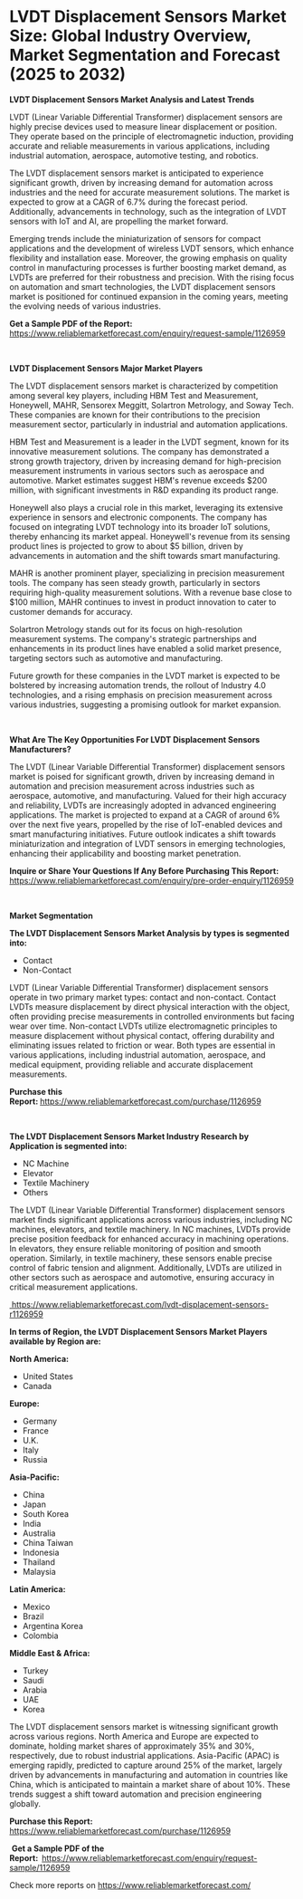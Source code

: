 <p><h1>LVDT Displacement Sensors Market Size: Global Industry Overview, Market Segmentation and Forecast (2025 to 2032)</h1></p><p><strong>LVDT Displacement Sensors Market Analysis and Latest Trends</strong></p>
<p><p>LVDT (Linear Variable Differential Transformer) displacement sensors are highly precise devices used to measure linear displacement or position. They operate based on the principle of electromagnetic induction, providing accurate and reliable measurements in various applications, including industrial automation, aerospace, automotive testing, and robotics. </p><p>The LVDT displacement sensors market is anticipated to experience significant growth, driven by increasing demand for automation across industries and the need for accurate measurement solutions. The market is expected to grow at a CAGR of 6.7% during the forecast period. Additionally, advancements in technology, such as the integration of LVDT sensors with IoT and AI, are propelling the market forward. </p><p>Emerging trends include the miniaturization of sensors for compact applications and the development of wireless LVDT sensors, which enhance flexibility and installation ease. Moreover, the growing emphasis on quality control in manufacturing processes is further boosting market demand, as LVDTs are preferred for their robustness and precision. With the rising focus on automation and smart technologies, the LVDT displacement sensors market is positioned for continued expansion in the coming years, meeting the evolving needs of various industries.</p></p>
<p><strong>Get a Sample PDF of the Report:&nbsp;</strong> <a href="https://www.reliablemarketforecast.com/enquiry/request-sample/1126959?utm_campaign=2293&utm_medium=2&utm_source=Github&utm_content=ia&utm_term=11022025&utm_id=lvdt-displacement-sensors">https://www.reliablemarketforecast.com/enquiry/request-sample/1126959</a></p>
<p>&nbsp;</p>
<p><strong>LVDT Displacement Sensors Major Market Players</strong></p>
<p><p>The LVDT displacement sensors market is characterized by competition among several key players, including HBM Test and Measurement, Honeywell, MAHR, Sensorex Meggitt, Solartron Metrology, and Soway Tech. These companies are known for their contributions to the precision measurement sector, particularly in industrial and automation applications.</p><p>HBM Test and Measurement is a leader in the LVDT segment, known for its innovative measurement solutions. The company has demonstrated a strong growth trajectory, driven by increasing demand for high-precision measurement instruments in various sectors such as aerospace and automotive. Market estimates suggest HBM's revenue exceeds $200 million, with significant investments in R&D expanding its product range.</p><p>Honeywell also plays a crucial role in this market, leveraging its extensive experience in sensors and electronic components. The company has focused on integrating LVDT technology into its broader IoT solutions, thereby enhancing its market appeal. Honeywell's revenue from its sensing product lines is projected to grow to about $5 billion, driven by advancements in automation and the shift towards smart manufacturing.</p><p>MAHR is another prominent player, specializing in precision measurement tools. The company has seen steady growth, particularly in sectors requiring high-quality measurement solutions. With a revenue base close to $100 million, MAHR continues to invest in product innovation to cater to customer demands for accuracy.</p><p>Solartron Metrology stands out for its focus on high-resolution measurement systems. The company's strategic partnerships and enhancements in its product lines have enabled a solid market presence, targeting sectors such as automotive and manufacturing.</p><p>Future growth for these companies in the LVDT market is expected to be bolstered by increasing automation trends, the rollout of Industry 4.0 technologies, and a rising emphasis on precision measurement across various industries, suggesting a promising outlook for market expansion.</p></p>
<p>&nbsp;</p>
<p><strong>What Are The Key Opportunities For LVDT Displacement Sensors Manufacturers?</strong></p>
<p><p>The LVDT (Linear Variable Differential Transformer) displacement sensors market is poised for significant growth, driven by increasing demand in automation and precision measurement across industries such as aerospace, automotive, and manufacturing. Valued for their high accuracy and reliability, LVDTs are increasingly adopted in advanced engineering applications. The market is projected to expand at a CAGR of around 6% over the next five years, propelled by the rise of IoT-enabled devices and smart manufacturing initiatives. Future outlook indicates a shift towards miniaturization and integration of LVDT sensors in emerging technologies, enhancing their applicability and boosting market penetration.</p></p>
<p><strong>Inquire or Share Your Questions If Any Before Purchasing This Report:</strong> <a href="https://www.reliablemarketforecast.com/enquiry/pre-order-enquiry/1126959?utm_campaign=2293&utm_medium=2&utm_source=Github&utm_content=ia&utm_term=11022025&utm_id=lvdt-displacement-sensors">https://www.reliablemarketforecast.com/enquiry/pre-order-enquiry/1126959</a></p>
<p>&nbsp;</p>
<p><strong>Market Segmentation</strong></p>
<p><strong>The LVDT Displacement Sensors Market Analysis by types is segmented into:</strong></p>
<p><ul><li>Contact</li><li>Non-Contact</li></ul></p>
<p><p>LVDT (Linear Variable Differential Transformer) displacement sensors operate in two primary market types: contact and non-contact. Contact LVDTs measure displacement by direct physical interaction with the object, often providing precise measurements in controlled environments but facing wear over time. Non-contact LVDTs utilize electromagnetic principles to measure displacement without physical contact, offering durability and eliminating issues related to friction or wear. Both types are essential in various applications, including industrial automation, aerospace, and medical equipment, providing reliable and accurate displacement measurements.</p></p>
<p><strong>Purchase this Report:&nbsp;</strong><a href="https://www.reliablemarketforecast.com/purchase/1126959?utm_campaign=2293&utm_medium=2&utm_source=Github&utm_content=ia&utm_term=11022025&utm_id=lvdt-displacement-sensors">https://www.reliablemarketforecast.com/purchase/1126959</a></p>
<p>&nbsp;</p>
<p><strong>The LVDT Displacement Sensors Market Industry Research by Application is segmented into:</strong></p>
<p><ul><li>NC Machine</li><li>Elevator</li><li>Textile Machinery</li><li>Others</li></ul></p>
<p><p>The LVDT (Linear Variable Differential Transformer) displacement sensors market finds significant applications across various industries, including NC machines, elevators, and textile machinery. In NC machines, LVDTs provide precise position feedback for enhanced accuracy in machining operations. In elevators, they ensure reliable monitoring of position and smooth operation. Similarly, in textile machinery, these sensors enable precise control of fabric tension and alignment. Additionally, LVDTs are utilized in other sectors such as aerospace and automotive, ensuring accuracy in critical measurement applications.</p></p>
<p><a href="https://www.reliablemarketforecast.com/lvdt-displacement-sensors-r1126959?utm_campaign=2293&utm_medium=2&utm_source=Github&utm_content=ia&utm_term=11022025&utm_id=lvdt-displacement-sensors">&nbsp;https://www.reliablemarketforecast.com/lvdt-displacement-sensors-r1126959</a></p>
<p><strong>In terms of Region, the LVDT Displacement Sensors Market Players available by Region are:</strong></p>
<p>
    <p> <strong> North America: </strong>
        <ul>
            <li>United States</li>
            <li>Canada</li>
        </ul>
        </p> 
    <p> <strong> Europe: </strong>
        <ul>
            <li>Germany</li>
            <li>France</li>
            <li>U.K.</li>
            <li>Italy</li>
            <li>Russia</li>
        </ul>
        </p> 
    <p> <strong> Asia-Pacific: </strong>
        <ul>
            <li>China</li>
            <li>Japan</li>
            <li>South Korea</li>
            <li>India</li>
            <li>Australia</li>
            <li>China Taiwan</li>
            <li>Indonesia</li>
            <li>Thailand</li>
            <li>Malaysia</li>
        </ul>
        </p> 
    <p> <strong> Latin America: </strong>
        <ul>
            <li>Mexico</li>
            <li>Brazil</li>
            <li>Argentina Korea</li>
            <li>Colombia</li>
        </ul>
        </p> 
    <p> <strong> Middle East & Africa: </strong>
        <ul>
            <li>Turkey</li>
            <li>Saudi</li>
            <li>Arabia</li>
            <li>UAE</li>
            <li>Korea</li>
        </ul>
    </p>
    </p>
<p><p>The LVDT displacement sensors market is witnessing significant growth across various regions. North America and Europe are expected to dominate, holding market shares of approximately 35% and 30%, respectively, due to robust industrial applications. Asia-Pacific (APAC) is emerging rapidly, predicted to capture around 25% of the market, largely driven by advancements in manufacturing and automation in countries like China, which is anticipated to maintain a market share of about 10%. These trends suggest a shift toward automation and precision engineering globally.</p></p>
<p><strong>Purchase this Report: </strong><a href="https://www.reliablemarketforecast.com/purchase/1126959?utm_campaign=2293&utm_medium=2&utm_source=Github&utm_content=ia&utm_term=11022025&utm_id=lvdt-displacement-sensors">https://www.reliablemarketforecast.com/purchase/1126959</a></p>
<p>&nbsp;<strong>Get a Sample PDF of the Report:&nbsp;&nbsp;</strong><a href="https://www.reliablemarketforecast.com/enquiry/request-sample/1126959?utm_campaign=2293&utm_medium=2&utm_source=Github&utm_content=ia&utm_term=11022025&utm_id=lvdt-displacement-sensors">https://www.reliablemarketforecast.com/enquiry/request-sample/1126959</a></p>
<p><strong></strong></p>
<p>Check more reports on <a href="https://www.reliablemarketforecast.com/?utm_campaign=2293&utm_medium=2&utm_source=Github&utm_content=ia&utm_term=11022025&utm_id=lvdt-displacement-sensors">https://www.reliablemarketforecast.com/</a></p>